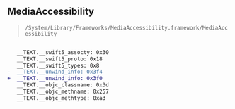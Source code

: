 ## MediaAccessibility

> `/System/Library/Frameworks/MediaAccessibility.framework/MediaAccessibility`

```diff

   __TEXT.__swift5_assocty: 0x30
   __TEXT.__swift5_proto: 0x18
   __TEXT.__swift5_types: 0x8
-  __TEXT.__unwind_info: 0x3f4
+  __TEXT.__unwind_info: 0x3f0
   __TEXT.__objc_classname: 0x3d
   __TEXT.__objc_methname: 0x257
   __TEXT.__objc_methtype: 0xa3

```
